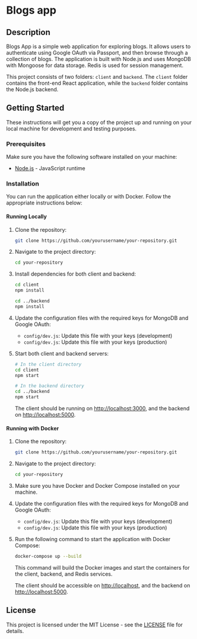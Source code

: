 # Blogs app

## Description

Blogs App is a simple web application for exploring blogs. It allows users to authenticate using Google OAuth via Passport, and then browse through a collection of blogs. The application is built with Node.js and uses MongoDB with Mongoose for data storage. Redis is used for session management.

This project consists of two folders: `client` and `backend`. The `client` folder contains the front-end React application, while the `backend` folder contains the Node.js backend.

## Getting Started

These instructions will get you a copy of the project up and running on your local machine for development and testing purposes.

### Prerequisites

Make sure you have the following software installed on your machine:

- [Node.js](https://nodejs.org/) - JavaScript runtime

### Installation

You can run the application either locally or with Docker. Follow the appropriate instructions below:

#### Running Locally

1. Clone the repository:

    ```bash
    git clone https://github.com/yourusername/your-repository.git
    ```

2. Navigate to the project directory:

    ```bash
    cd your-repository
    ```

3. Install dependencies for both client and backend:

    ```bash
    cd client
    npm install

    cd ../backend
    npm install
    ```

4. Update the configuration files with the required keys for MongoDB and Google OAuth:

    - `config/dev.js`: Update this file with your keys (development)
    - `config/dev.js`: Update this file with your keys (production)

5. Start both client and backend servers:

    ```bash
    # In the client directory
    cd client
    npm start

    # In the backend directory
    cd ../backend
    npm start
    ```

    The client should be running on [http://localhost:3000](http://localhost:3000), and the backend on [http://localhost:5000](http://localhost:5000).

#### Running with Docker

1. Clone the repository:

    ```bash
    git clone https://github.com/yourusername/your-repository.git
    ```

2. Navigate to the project directory:

    ```bash
    cd your-repository
    ```

3. Make sure you have Docker and Docker Compose installed on your machine.

4. Update the configuration files with the required keys for MongoDB and Google OAuth:

    - `config/dev.js`: Update this file with your keys (development)
    - `config/dev.js`: Update this file with your keys (production)

5. Run the following command to start the application with Docker Compose:

    ```bash
    docker-compose up --build
    ```

    This command will build the Docker images and start the containers for the client, backend, and Redis services.

    The client should be accessible on [http://localhost](http://localhost), and the backend on [http://localhost:5000](http://localhost:5000).

## License

This project is licensed under the MIT License - see the [LICENSE](LICENSE) file for details.
